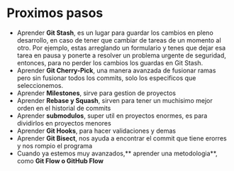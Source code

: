 # Proximos pasos
* Aprender **Git Stash**, es un lugar para guardar los cambios en pleno desarrollo, en caso de tener que cambiar de tareas de un momento al otro. Por ejemplo, estas arreglando un formulario y tenes que dejar esa tarea en pausa y ponerte a resolver un problema urgente de seguridad, entonces, para no perder los cambios los guardas en Git Stash.
* Aprender **Git Cherry-Pick**, una manera avanzada de fusionar ramas pero sin fusionar todos los commits, solo los especificos que seleccionemos.
* Aprender **Milestones**, sirve para gestion de proyectos
* Aprender **Rebase y Squash**, sirven para tener un muchisimo mejor orden en el historial de commits
* Aprender **submodulos**, super util en proyectos enormes, es para dividirlos en proyectos menores
* Aprender **Git Hooks**, para hacer validaciones y demas
* Aprender **Git Bisect**, nos ayuda a encontrar el commit que tiene erorres y nos rompio el programa
* Cuando ya estemos muy avanzados,** aprender una metodologia**, como **Git Flow o GitHub Flow**